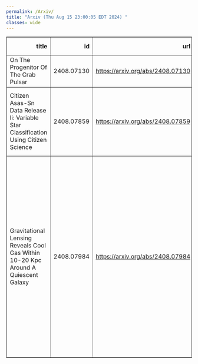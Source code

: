 ```yaml
---
permalink: /Arxiv/
title: "Arxiv (Thu Aug 15 23:00:05 EDT 2024) "
classes: wide
---
```

<table border="1" class="dataframe">
  <thead>
    <tr style="text-align: right;">
      <th>title</th>
      <th>id</th>
      <th>url</th>
      <th>authors</th>
      <th>Local Authors</th>
    </tr>
  </thead>
  <tbody>
    <tr>
      <td>On The Progenitor Of The Crab Pulsar</td>
      <td>2408.07130</td>
      <td><a href="https://arxiv.org/abs/2408.07130" target="_blank">https://arxiv.org/abs/2408.07130</a></td>
      <td>Elvira Cruz-Cruz, Christopher S. Kochanek</td>
      <td>Christopher Kochanek, Elvira Cruz-Cruz</td>
    </tr>
    <tr>
      <td>Citizen Asas-Sn Data Release Ii: Variable Star Classification Using   Citizen Science</td>
      <td>2408.07859</td>
      <td><a href="https://arxiv.org/abs/2408.07859" target="_blank">https://arxiv.org/abs/2408.07859</a></td>
      <td>O. Kotrach, C. S. Kochanek, C. T. Christy, T. Jayasinghe, K. Z. Stanek, D. M. Rowan, J. L. Prieto, B. J. Shappee</td>
      <td>Christopher Kochanek, Dominick Rowan, Krzysztof Stanek</td>
    </tr>
    <tr>
      <td>Gravitational Lensing Reveals Cool Gas Within 10-20 Kpc Around A   Quiescent Galaxy</td>
      <td>2408.07984</td>
      <td><a href="https://arxiv.org/abs/2408.07984" target="_blank">https://arxiv.org/abs/2408.07984</a></td>
      <td>Tania M. Barone, Glenn G. Kacprzak, James W. Nightingale, Nikole M. Nielsen, Karl Glazebrook, Kim-Vy H. Tran, Tucker Jones, Hasti Nateghi, Keerthi Vasan G. C., Nandini Sahu, Themiya Nanayakkara, Hannah Skobe, Jesse Van De Sande, Sebastian Lopez, Geraint F. Lewis</td>
      <td>Sebastian Lopez</td>
    </tr>
  </tbody>
</table>